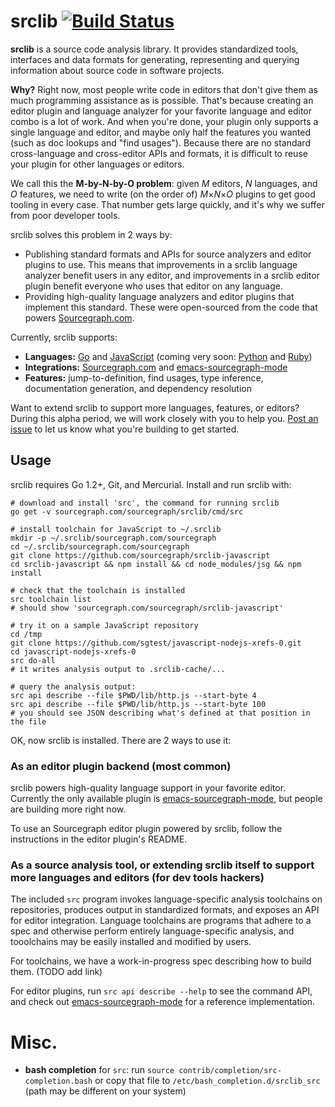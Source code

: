 # srclib [![Build Status](https://travis-ci.org/sourcegraph/srclib.png?branch=master)](https://travis-ci.org/sourcegraph/srclib)

**srclib** is a source code analysis library. It provides standardized tools,
interfaces and data formats for generating, representing and querying
information about source code in software projects.

**Why?** Right now, most people write code in editors that don't give them as
much programming assistance as is possible. That's because creating an editor
plugin and language analyzer for your favorite language and editor combo is a
lot of work. And when you're done, your plugin only supports a single language
and editor, and maybe only half the features you wanted (such as doc lookups and
"find usages"). Because there are no standard cross-language and cross-editor
APIs and formats, it is difficult to reuse your plugin for other languages or
editors.

We call this the **M-by-N-by-O problem**: given *M* editors, *N* languages, and
*O* features, we need to write (on the order of) *M*&times;*N*&times;*O* plugins
to get good tooling in every case. That number gets large quickly, and it's why
we suffer from poor developer tools.

srclib solves this problem in 2 ways by:
* Publishing standard formats and APIs for source analyzers and editor plugins
  to use. This means that improvements in a srclib language analyzer benefit
  users in any editor, and improvements in a srclib editor plugin benefit
  everyone who uses that editor on any language.
* Providing high-quality language analyzers and editor plugins that implement
  this standard. These were open-sourced from the code that powers
  [Sourcegraph.com](https://sourcegraph.com).

Currently, srclib supports:
* **Languages:** [Go](https://sourcegraph.com/sourcegraph/srclib-go) and [JavaScript](https://sourcegraph.com/sourcegraph/srclib-javascript) (coming very soon: [Python](https://sourcegraph.com/sourcegraph/srclib-python) and [Ruby](https://sourcegraph.com/sourcegraph/srclib-ruby))
* **Integrations:** [Sourcegraph.com](https://sourcegraph.com) and
  [emacs-sourcegraph-mode](https://sourcegraph.com/sourcegraph/emacs-sourcegraph-mode)
* **Features:** jump-to-definition, find usages, type inference, documentation
  generation, and dependency resolution

Want to extend srclib to support more languages, features, or editors? During
this alpha period, we will work closely with you to help you.
[Post an issue](https://github.com/sourcegraph/srclib/issues) to let us know
what you're building to get started.


## Usage

srclib requires Go 1.2+, Git, and Mercurial. Install and run srclib with:

```
# download and install 'src', the command for running srclib
go get -v sourcegraph.com/sourcegraph/srclib/cmd/src

# install toolchain for JavaScript to ~/.srclib
mkdir -p ~/.srclib/sourcegraph.com/sourcegraph
cd ~/.srclib/sourcegraph.com/sourcegraph
git clone https://github.com/sourcegraph/srclib-javascript
cd srclib-javascript && npm install && cd node_modules/jsg && npm install

# check that the toolchain is installed
src toolchain list
# should show 'sourcegraph.com/sourcegraph/srclib-javascript'

# try it on a sample JavaScript repository
cd /tmp
git clone https://github.com/sgtest/javascript-nodejs-xrefs-0.git
cd javascript-nodejs-xrefs-0
src do-all
# it writes analysis output to .srclib-cache/...

# query the analysis output:
src api describe --file $PWD/lib/http.js --start-byte 4
src api describe --file $PWD/lib/http.js --start-byte 100
# you should see JSON describing what's defined at that position in the file
```

OK, now srclib is installed. There are 2 ways to use it:

### As an editor plugin backend (most common)

srclib powers high-quality language support in your favorite editor. Currently
the only available plugin is
[emacs-sourcegraph-mode](https://sourcegraph.com/sourcegraph/emacs-sourcegraph-mode),
but people are building more right now.

To use an Sourcegraph editor plugin powered by srclib, follow the instructions
in the editor plugin's README.

### As a source analysis tool, or extending srclib itself to support more languages and editors (for dev tools hackers)

The included `src` program invokes language-specific analysis toolchains on
repositories, produces output in standardized formats, and exposes an API for
editor integration. Language toolchains are programs that adhere to a spec and
otherwise perform entirely language-specific analysis, and tooolchains may be
easily installed and modified by users.

For toolchains, we have a work-in-progress spec describing how to build them. (TODO add link)

For editor plugins, run `src api describe --help` to see the command API, and
check out
[emacs-sourcegraph-mode](https://sourcegraph.com/sourcegraph/emacs-sourcegraph-mode)
for a reference implementation.


# Misc.

* **bash completion** for `src`: run `source contrib/completion/src-completion.bash` or
  copy that file to `/etc/bash_completion.d/srclib_src` (path may be different
  on your system)
